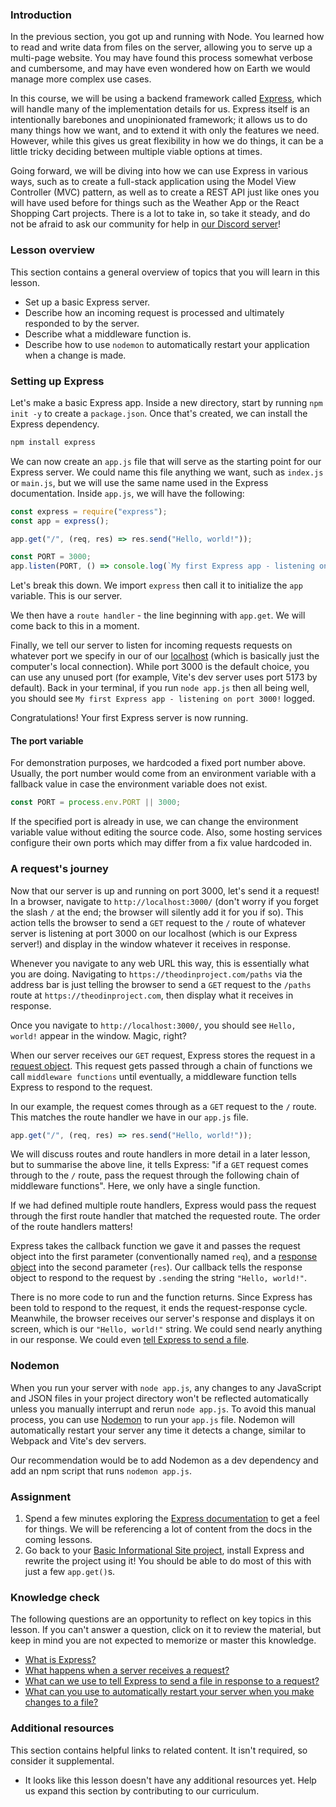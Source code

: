 ### Introduction

In the previous section, you got up and running with Node. You learned how to read and write data from files on the server, allowing you to serve up a multi-page website. You may have found this process somewhat verbose and cumbersome, and may have even wondered how on Earth we would manage more complex use cases.

In this course, we will be using a backend framework called [Express](https://expressjs.com/), which will handle many of the implementation details for us. Express itself is an intentionally barebones and unopinionated framework; it allows us to do many things how we want, and to extend it with only the features we need. However, while this gives us great flexibility in how we do things, it can be a little tricky deciding between multiple viable options at times.

Going forward, we will be diving into how we can use Express in various ways, such as to create a full-stack application using the Model View Controller (MVC) pattern, as well as to create a REST API just like ones you will have used before for things such as the Weather App or the React Shopping Cart projects. There is a lot to take in, so take it steady, and do not be afraid to ask our community for help in [our Discord server](https://discord.gg/theodinproject)!

### Lesson overview

This section contains a general overview of topics that you will learn in this lesson.

- Set up a basic Express server.
- Describe how an incoming request is processed and ultimately responded to by the server.
- Describe what a middleware function is.
- Describe how to use `nodemon` to automatically restart your application when a change is made.

### Setting up Express

Let's make a basic Express app. Inside a new directory, start by running `npm init -y` to create a `package.json`. Once that's created, we can install the Express dependency.

```bash
npm install express
```

We can now create an `app.js` file that will serve as the starting point for our Express server. We could name this file anything we want, such as `index.js` or `main.js`, but we will use the same name used in the Express documentation. Inside `app.js`, we will have the following:

```javascript
const express = require("express");
const app = express();

app.get("/", (req, res) => res.send("Hello, world!"));

const PORT = 3000;
app.listen(PORT, () => console.log(`My first Express app - listening on port ${PORT}!`));
```

Let's break this down. We import `express` then call it to initialize the `app` variable. This is our server.

We then have a `route handler` - the line beginning with `app.get`. We will come back to this in a moment.

Finally, we tell our server to listen for incoming requests requests on whatever port we specify in our  of our [localhost](https://simple.wikipedia.org/wiki/Localhost) (which is basically just the computer's local connection). While port 3000 is the default choice, you can use any unused port (for example, Vite's dev server uses port 5173 by default). Back in your terminal, if you run `node app.js` then all being well, you should see `My first Express app - listening on port 3000!` logged.

Congratulations! Your first Express server is now running.

<div class="lesson-note" markdown="1">

#### The port variable

For demonstration purposes, we hardcoded a fixed port number above. Usually, the port number would come from an environment variable with a fallback value in case the environment variable does not exist.

```javascript
const PORT = process.env.PORT || 3000;
```

If the specified port is already in use, we can change the environment variable value without editing the source code. Also, some hosting services configure their own ports which may differ from a fix value hardcoded in.

</div>

### A request's journey

Now that our server is up and running on port 3000, let's send it a request! In a browser, navigate to `http://localhost:3000/` (don't worry if you forget the slash `/` at the end; the browser will silently add it for you if so). This action tells the browser to send a `GET` request to the `/` route of whatever server is listening at port 3000 on our localhost (which is our Express server!) and display in the window whatever it receives in response.

Whenever you navigate to any web URL this way, this is essentially what you are doing. Navigating to `https://theodinproject.com/paths` via the address bar is just telling the browser to send a `GET` request to the `/paths` route at `https://theodinproject.com`, then display what it receives in response.

Once you navigate to `http://localhost:3000/`, you should see `Hello, world!` appear in the window. Magic, right?

When our server receives our `GET` request, Express stores the request in a [request object](https://expressjs.com/en/4x/api.html#req). This request gets passed through a chain of functions we call `middleware functions` until eventually, a middleware function tells Express to respond to the request.

In our example, the request comes through as a `GET` request to the `/` route. This matches the route handler we have in our `app.js` file.

```javascript
app.get("/", (req, res) => res.send("Hello, world!"));
```

We will discuss routes and route handlers in more detail in a later lesson, but to summarise the above line, it tells Express: "if a `GET` request comes through to the `/` route, pass the request through the following chain of middleware functions". Here, we only have a single function.

If we had defined multiple route handlers, Express would pass the request through the first route handler that matched the requested route. The order of the route handlers matters!

Express takes the callback function we gave it and passes the request object into the first parameter (conventionally named `req`), and a [response object](https://expressjs.com/en/4x/api.html#res) into the second parameter (`res`). Our callback tells the response object to respond to the request by `.send`ing the string `"Hello, world!"`.

There is no more code to run and the function returns. Since Express has been told to respond to the request, it ends the request-response cycle. Meanwhile, the browser receives our server's response and displays it on screen, which is our `"Hello, world!"` string. We could send nearly anything in our response. We could even [tell Express to send a file](https://expressjs.com/en/api.html#res.sendFile).

### Nodemon

When you run your server with `node app.js`, any changes to any JavaScript and JSON files in your project directory won't be reflected automatically unless you manually interrupt and rerun `node app.js`. To avoid this manual process, you can use [Nodemon](https://www.npmjs.com/package//nodemon) to run your `app.js` file. Nodemon will automatically restart your server any time it detects a change, similar to Webpack and Vite's dev servers.

Our recommendation would be to add Nodemon as a dev dependency and add an npm script that runs `nodemon app.js`.

### Assignment

<div class="lesson-content__panel" markdown="1">

1. Spend a few minutes exploring the [Express documentation](https://expressjs.com/en/4x/api.html) to get a feel for things. We will be referencing a lot of content from the docs in the coming lessons.
1. Go back to your [Basic Informational Site project](https://www.theodinproject.com/lessons/nodejs-basic-informational-site), install Express and rewrite the project using it! You should be able to do most of this with just a few `app.get()`s.

</div>

### Knowledge check

The following questions are an opportunity to reflect on key topics in this lesson. If you can't answer a question, click on it to review the material, but keep in mind you are not expected to memorize or master this knowledge.

- [What is Express?](https://expressjs.com/)
- [What happens when a server receives a request?](#a-requests-journey)
- [What can we use to tell Express to send a file in response to a request?](https://expressjs.com/en/api.html#res.sendFile)
- [What can you use to automatically restart your server when you make changes to a file?](https://www.npmjs.com/package//nodemon)

### Additional resources

This section contains helpful links to related content. It isn't required, so consider it supplemental.

- It looks like this lesson doesn't have any additional resources yet. Help us expand this section by contributing to our curriculum.
